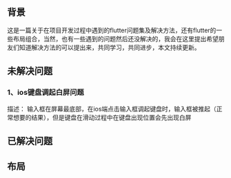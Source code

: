 ## 背景
这是一篇关于在项目开发过程中遇到的flutter问题集及解决方法，还有flutter的一些布局组合，当然，也有一些遇到的问题然后还没解决的，我会在这里提出希望朋友们知道解决方法的可以提出来，共同学习，共同进步，本文持续更新。

## 未解决问题
### 1、ios键盘调起白屏问题
描述： 输入框在屏幕最底部，在ios端点击输入框调起键盘时，输入框被推起（正常想要的结果），但是键盘在滑动过程中在键盘出现位置会先出现白屏

## 已解决问题


## 布局